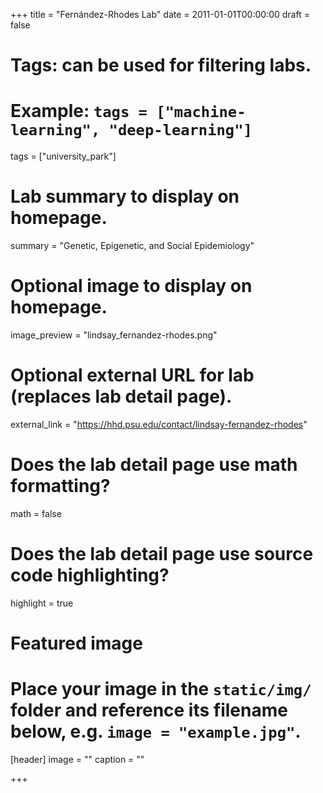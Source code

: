 +++
title = "Fernández-Rhodes Lab"
date = 2011-01-01T00:00:00
draft = false

# Tags: can be used for filtering labs.
# Example: `tags = ["machine-learning", "deep-learning"]`
tags = ["university_park"]

# Lab summary to display on homepage.
summary = "Genetic, Epigenetic, and Social Epidemiology"

# Optional image to display on homepage.
image_preview = "lindsay_fernandez-rhodes.png"

# Optional external URL for lab (replaces lab detail page).
external_link = "https://hhd.psu.edu/contact/lindsay-fernandez-rhodes"

# Does the lab detail page use math formatting?
math = false

# Does the lab detail page use source code highlighting?
highlight = true

# Featured image
# Place your image in the `static/img/` folder and reference its filename below, e.g. `image = "example.jpg"`.
[header]
image = ""
caption = ""

+++
